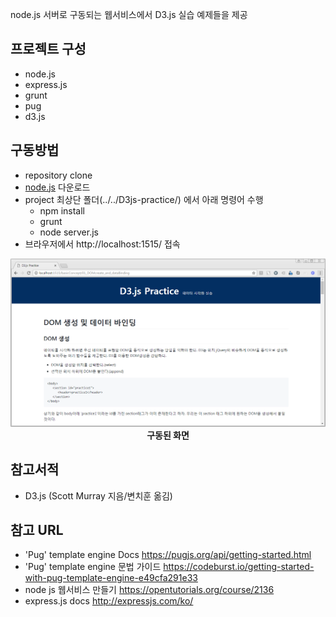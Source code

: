 node.js 서버로 구동되는 웹서비스에서 D3.js 실습 예제들을 제공

## 프로젝트 구성
- node.js
- express.js
- grunt
- pug
- d3.js

## 구동방법
- repository clone
- [node.js](https://nodejs.org/ko/) 다운로드
- project 최상단 폴더(../../D3js-practice/) 에서 아래 명령어 수행
   - npm install
   - grunt
   - node server.js
- 브라우저에서 http://localhost:1515/ 접속

<p align="center">
	<img width="800px" src="preview.png"/>
	<br/>
	<b>구동된 화면</b>
</p>

## 참고서적
- D3.js (Scott Murray 지음/변치훈 옮김)

## 참고 URL
- 'Pug' template engine Docs
https://pugjs.org/api/getting-started.html
- 'Pug' template engine 문법 가이드
https://codeburst.io/getting-started-with-pug-template-engine-e49cfa291e33
- node js 웹서비스 만들기
https://opentutorials.org/course/2136
- express.js docs
http://expressjs.com/ko/
